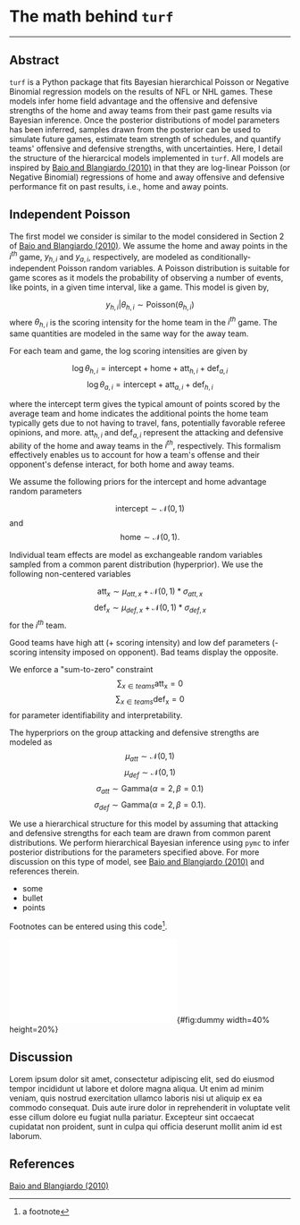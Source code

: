 # The math behind `turf` 
---

## Abstract

`turf` is a Python package that fits Bayesian hierarchical Poisson or Negative Binomial regression models on the results of NFL or NHL games. These models infer home field advantage and the offensive and defensive strengths of the home and away teams from their past game results via Bayesian inference. Once the posterior distributions of model parameters has been inferred, samples drawn from the posterior can be used to simulate future games, estimate team strength of schedules, and quantify teams' offensive and defensive strengths, with uncertainties. Here, I detail the structure of the hierarcical models implemented in `turf`. All models are inspired by [Baio and Blangiardo (2010)](https://doi.org/10.1080/02664760802684177) in that they are log-linear Poisson (or Negative Binomial) regressions of home and away offensive and defensive performance fit on past results, i.e., home and away points. 

## Independent Poisson

The first model we consider is similar to the model considered in Section 2 of [Baio and Blangiardo (2010)](https://doi.org/10.1080/02664760802684177). We assume the home and away points in the $i^{th}$ game, $y_{h,i}$ and $y_{a,i}$, respectively, are modeled as conditionally-independent Poisson random variables. A Poisson distribution is suitable for game scores as it models the probability of observing a number of events, like points, in a given time interval, like a game. This model is given by,

$$
y_{h,i} | \theta_{h,i} \sim \mathrm{Poisson}(\theta_{h,i})
$$
where $\theta_{h,i}$ is the scoring intensity for the home team in the $i^{th}$ game. The same quantities are modeled in the same way for the away team.

For each team and game, the log scoring intensities are given by

$$
\log \theta_{h,i} = \mathrm{intercept} + \mathrm{home} + \mathrm{att}_{h,i} + \mathrm{def}_{a,i}
$$
$$
\log \theta_{a,i} = \mathrm{intercept} + \mathrm{att}_{a,i} + \mathrm{def}_{h,i}
$$

where the intercept term gives the typical amount of points scored by the average team and home indicates the additional points the home team typically gets due to not having to travel, fans, potentially favorable referee opinions, and more. $\mathrm{att}_{h,i}$ and $\mathrm{def}_{a,i}$ represent the attacking and defensive ability of the home and away teams in the $i^{th}$, respectively. This formalism effectively enables us to account for how a team's offense and their opponent's defense interact, for both home and away teams. 

We assume the following priors for the intercept and home advantage random parameters

$$
\mathrm{intercept} \sim \mathcal{N}(0,1)
$$
and
$$
\mathrm{home} \sim \mathcal{N}(0,1).
$$

Individual team effects are model as exchangeable random variables sampled from a common parent distribution (hyperprior). We use the following non-centered variables

$$
\mathrm{att}_x \sim \mu_{att,x} + \mathcal{N}(0,1) * \sigma_{att,x}
$$
$$
\mathrm{def}_x \sim \mu_{def,x} + \mathcal{N}(0,1) * \sigma_{def,x}
$$
for the $i^{th}$ team.

Good teams have high att (+ scoring intensity) and low def parameters (- scoring intensity imposed on opponent). Bad teams display the opposite.

We enforce a "sum-to-zero" constraint
$$
\sum_{x \in teams} \mathrm{att_x} = 0
$$
$$
\sum_{x \in teams} \mathrm{def_x} = 0
$$
for parameter identifiability and interpretability.

The hyperpriors on the group attacking and defensive strengths are modeled as
$$
\mu_{att} \sim \mathcal{N}(0, 1)
$$
$$
\mu_{def} \sim \mathcal{N}(0, 1)
$$
$$
\sigma_{att} \sim \mathrm{Gamma}(\alpha=2, \beta=0.1)
$$
$$
\sigma_{def} \sim \mathrm{Gamma}(\alpha=2, \beta=0.1).
$$




We use a hierarchical structure for this model by assuming that attacking and defensive strengths for each team are drawn from common parent distributions. We perform hierarchical Bayesian inference using `pymc` to infer posterior distributions for the parameters specified above. For more discussion on this type of model, see [Baio and Blangiardo (2010)](https://doi.org/10.1080/02664760802684177) and references therein.

- some
- bullet
- points

Footnotes can be entered using this code[^1].

[^1]: a footnote

![This is gonna be the caption.](pics/dummy.pdf){#fig:dummy width=40% height=20%}

## Discussion

Lorem ipsum dolor sit amet, consectetur adipiscing elit, sed do eiusmod tempor incididunt ut labore et dolore magna aliqua. Ut enim ad minim veniam, quis nostrud exercitation ullamco laboris nisi ut aliquip ex ea commodo consequat. Duis aute irure dolor in reprehenderit in voluptate velit esse cillum dolore eu fugiat nulla pariatur. Excepteur sint occaecat cupidatat non proident, sunt in culpa qui officia deserunt mollit anim id est laborum.

## References

[Baio and Blangiardo (2010)](https://doi.org/10.1080/02664760802684177)